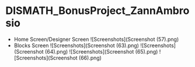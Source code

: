 # DISMATH_BonusProject_ZannAmbrosio

- Home Screen/Designer Screen
![Screenshots](Screenshot (57).png)
- Blocks Screen
![Screenshots](Screenshot (63).png)
![Screenshots](Screenshot (64).png)
![Screenshots](Screenshot (65).png)
![Screenshots](Screenshot (66).png)

